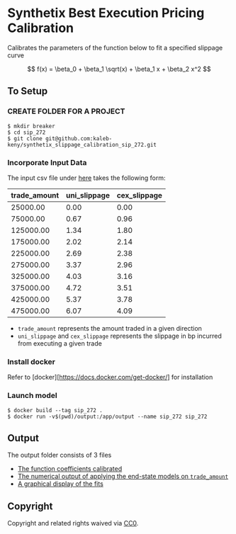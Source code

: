 # Synthetix Best Execution Pricing Calibration
 Calibrates the parameters of the function below to fit a specified slippage curve

$$
f(x) = \beta_0 + \beta_1 \sqrt(x) + \beta_1 x + \beta_2 x^2
$$


## To Setup

### CREATE FOLDER FOR A PROJECT
```
$ mkdir breaker
$ cd sip_272
$ git clone git@github.com:kaleb-keny/synthetix_slippage_calibration_sip_272.git
```

### Incorporate Input Data

The input csv file under [here](https://github.com/kaleb-keny/synthetix_slippage_calibration_sip_272/tree/main/input) takes the following form:

| trade_amount 	| uni_slippage 	| cex_slippage 	|
|--------------	|--------------	|--------------	|
| 25000.00     	| 0.00         	| 0.00         	|
| 75000.00     	| 0.67         	| 0.96         	|
| 125000.00    	| 1.34         	| 1.80         	|
| 175000.00    	| 2.02         	| 2.14         	|
| 225000.00    	| 2.69         	| 2.38         	|
| 275000.00    	| 3.37         	| 2.96         	|
| 325000.00    	| 4.03         	| 3.16         	|
| 375000.00    	| 4.72         	| 3.51         	|
| 425000.00    	| 5.37         	| 3.78         	|
| 475000.00    	| 6.07         	| 4.09         	|

- `trade_amount` represents the amount traded in a given direction
- `uni_slippage` and `cex_slippage` represents the slippage in bp incurred from executing a given trade

### Install docker
Refer to [docker][https://docs.docker.com/get-docker/] for installation

### Launch model
```
$ docker build --tag sip_272 .
$ docker run -v$(pwd)/output:/app/output --name sip_272 sip_272
```

## Output
The output folder consists of 3 files
- [The function coefficients calibrated](https://github.com/kaleb-keny/synthetix_slippage_calibration_sip_272/blob/main/output/model.json)
- [The numerical output of applying the end-state models on `trade_amount`](https://github.com/kaleb-keny/synthetix_slippage_calibration_sip_272/blob/main/output/model_slippage.csv)
- [A graphical display of the fits]((https://github.com/kaleb-keny/synthetix_slippage_calibration_sip_272/blob/main/output/slippage.jpeg))


## Copyright

Copyright and related rights waived via [CC0](https://creativecommons.org/publicdomain/zero/1.0/).